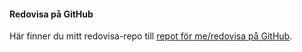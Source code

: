 #### Redovisa på GitHub

Här finner du mitt redovisa-repo till [repot för me/redovisa på GitHub](https://github.com/pererselena/oophp).
